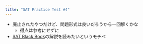```yaml
---
title: "SAT Practice Test #4"
---
```


* 廃止されたやつだけど、問題形式は良いだろうから一回解くかな
  * 得点は参考にせずに
* [SAT Black Book](SAT%20Black%20Book.md)の解説を読みたいというモチベ
